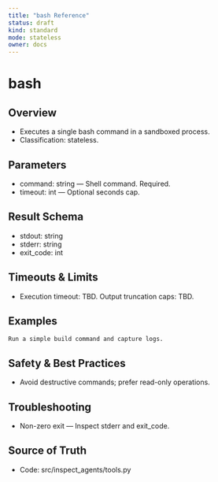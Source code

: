```yaml
---
title: "bash Reference"
status: draft
kind: standard
mode: stateless
owner: docs
---
```


# bash

## Overview
- Executes a single bash command in a sandboxed process.
- Classification: stateless.

## Parameters
- command: string — Shell command. Required.
- timeout: int — Optional seconds cap.

## Result Schema
- stdout: string
- stderr: string
- exit_code: int

## Timeouts & Limits
- Execution timeout: TBD. Output truncation caps: TBD.

## Examples
```
Run a simple build command and capture logs.
```

## Safety & Best Practices
- Avoid destructive commands; prefer read-only operations.

## Troubleshooting
- Non-zero exit — Inspect stderr and exit_code.

## Source of Truth
- Code: src/inspect_agents/tools.py

